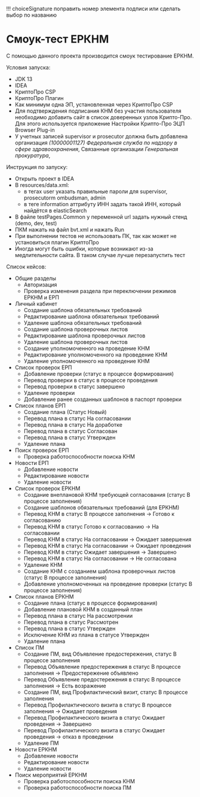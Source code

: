 !!! choiceSignature поправить номер элемента подписи или сделать выбор по названию
# Смоук-тест ЕРКНМ
С помощью данного проекта производится смоук тестирование ЕРКНМ.

Условия запуска:
* JDK 13
* IDEA
* КриптоПро CSP
* КриптоПро Плагин
* Как минимум одна ЭП, установленная через КриптоПро CSP 
* Для подтверждения подписания КНМ без участия пользователя необходимо добавить сайт в список доверенных 
узлов Крипто-Про. Для этого используется приложение Настройки Крипто-Про ЭЦП Browser Plug-in
* У учетных записей supervisor и prosecutor должна быть добавлена организация *(10000001127) Федеральная служба по надзору в сфере здравоохранения*, Связанные организации *Генеральная прокуратура*, 

Инструкция по запуску:
* Открыть проект в IDEA
* В resources/data.xml:
  - в тегах user указать правильные пароли для supervisor, prosecutorm ombudsman, admin
  - в теге information аттрибуту ИНН задать такой ИНН, который найдётся в elasticSearch
* В файле testPages.Common у переменной url задать нужный стенд (demo, dev, test)
* ПКМ нажать на файл bvt.xml и нажать Run
* При выполнении тестов не использовать ПК, так как может не установиться плагин КриптоПро
* Иногда могут быть ошибки, которые возникают из-за медлительности сайта. В таком случае лучше перезапустить тест

Список кейсов:

* Общие разделы
  - Авторизация
  - Проверка изменения раздела при переключении режимов ЕРКНМ и ЕРП
* Личный кабинет
  - Создание шаблона обязательных требований
  - Редактирование шаблона обязательных требований
  - Удаление шаблона обязательных требований
  - Создание шаблона проверочных листов
  - Редактирование шаблона проверочных листов
  - Удаление шаблона проверочных листов
  - Создание уполномоченного на проведение КНМ
  - Редактирование уполномоченного на проведение КНМ
  - Удаление уполномоченного на проведение КНМ
* Список проверок ЕРП
  - Добавление проверки (статус в процессе формирования)
  - Перевод проверки в статус в процессе проведения
  - Перевод проверки в статус завершено
  - Удаление проверки
  - Добавление ранее созданных шаблонов в паспорт проверки
* Список планов ЕРП
  - Создание плана (Статус Новый)
  - Перевод плана в статус На согласовании
  - Перевод плана в статус На доработке
  - Перевод плана в статус Согласован
  - Перевод плана в статус Утвержден
  - Удаление плана
* Поиск проверок ЕРП
  - Проверка работоспособности поиска КНМ
* Новости ЕРП
  - Добавление новости
  - Редактирование новости
  - Удаление новости
* Список проверок ЕРКНМ
  - Создание внеплановой КНМ требующей согласования (статус В процессе заполнения)
  - Создание шаблонов обязательных требований (для ЕРКНМ)
  - Перевод КНМ в статус В процессе заполнения -> Готово к согласованию
  - Перевод КНМ в статус Готово к согласованию -> На согласовании
  - Перевод КНМ в статус На согласовании -> Ожидает завершения
  - Перевод КНМ в статус На согласовании -> Ожидает проведения
  - Перевод КНМ в статус Ожидает завершения -> Завершено
  - Перевод КНМ в статус На согласовании -> Не согласована
  - Удаление КНМ
  - Создание КНМ с созданием шаблона проверочных листов (статус В процессе заполнения)
  - Добавление уполномоченных на проведение проверки (статус В процессе заполнения)
* Список планов ЕРКНМ
  - Создание плана (статус в процессе формирования)
  - Добавление плановой КНМ в созданный план
  - Перевод плана в статус На рассмотрении
  - Перевод плана в статус Рассмотрен
  - Перевод плана в статус Утвержден
  - Исключение КНМ из плана в статусе Утвержден
  - Удаление плана
* Список ПМ
  - Создание ПМ, вид Объявление предостережения, статус В процессе заполнения
  - Перевод Объявление предостережения в статус В процессе заполнения -> Предостережение объявлено
  - Перевод Объявление предостережения в статус В процессе заполнения -> Есть возражение
  - Создание ПМ, вид Профилактический визит, статус В процессе заполнения
  - Перевод Профилактического визита в статус В процессе заполнения -> Ожидает проведения
  - Перевод Профилактического визита в статус Ожидает проведения -> Завершено
  - Перевод Профилактического визита в статус Ожидает проведения -> отказ в проведении
  - Удаление ПМ
* Новости ЕРКНМ
  - Добавление новости
  - Редактирование новости
  - Удаление новости
* Поиск мероприятий ЕРКНМ
  - Проверка работоспособности поиска КНМ
  - Проверка работоспособности поиска ПМ
